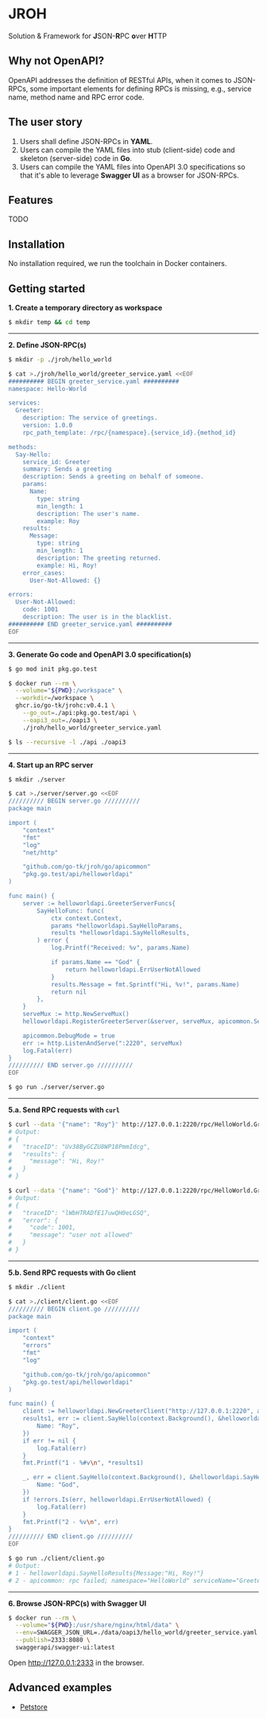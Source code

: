 # JROH

Solution & Framework for **J**SON-**R**PC **o**ver **H**TTP

## Why not OpenAPI?

OpenAPI addresses the definition of RESTful APIs, when it comes to JSON-RPCs, some important elements
for defining RPCs is missing, e.g., service name, method name and RPC error code.

## The user story

1. Users shall define JSON-RPCs in **YAML**.
2. Users can compile the YAML files into stub (client-side) code and skeleton (server-side) code in **Go**.
3. Users can compile the YAML files into OpenAPI 3.0 specifications so that it's able to leverage
**Swagger UI** as a browser for JSON-RPCs.

## Features

TODO

## Installation

No installation required, we run the toolchain in Docker containers.

## Getting started

**1. Create a temporary directory as workspace**

```sh
$ mkdir temp && cd temp
```

---

**2. Define JSON-RPC(s)**

```sh
$ mkdir -p ./jroh/hello_world

$ cat >./jroh/hello_world/greeter_service.yaml <<EOF
########## BEGIN greeter_service.yaml ##########
namespace: Hello-World

services:
  Greeter:
    description: The service of greetings.
    version: 1.0.0
    rpc_path_template: /rpc/{namespace}.{service_id}.{method_id}

methods:
  Say-Hello:
    service_id: Greeter
    summary: Sends a greeting
    description: Sends a greeting on behalf of someone.
    params:
      Name:
        type: string
        min_length: 1
        description: The user's name.
        example: Roy
    results:
      Message:
        type: string
        min_length: 1
        description: The greeting returned.
        example: Hi, Roy!
    error_cases:
      User-Not-Allowed: {}

errors:
  User-Not-Allowed:
    code: 1001
    description: The user is in the blacklist.
########## END greeter_service.yaml ##########
EOF
```

---

**3. Generate Go code and OpenAPI 3.0 specification(s)**

```sh
$ go mod init pkg.go.test

$ docker run --rm \
  --volume="${PWD}:/workspace" \
  --workdir=/workspace \
  ghcr.io/go-tk/jrohc:v0.4.1 \
    --go_out=./api:pkg.go.test/api \
    --oapi3_out=./oapi3 \
    ./jroh/hello_world/greeter_service.yaml

$ ls --recursive -l ./api ./oapi3
```

---

**4. Start up an RPC server**

```sh
$ mkdir ./server

$ cat >./server/server.go <<EOF
////////// BEGIN server.go //////////
package main

import (
    "context"
    "fmt"
    "log"
    "net/http"

    "github.com/go-tk/jroh/go/apicommon"
    "pkg.go.test/api/helloworldapi"
)

func main() {
    server := helloworldapi.GreeterServerFuncs{
        SayHelloFunc: func(
            ctx context.Context,
            params *helloworldapi.SayHelloParams,
            results *helloworldapi.SayHelloResults,
        ) error {
            log.Printf("Received: %v", params.Name)

            if params.Name == "God" {
                return helloworldapi.ErrUserNotAllowed
            }
            results.Message = fmt.Sprintf("Hi, %v!", params.Name)
            return nil
        },
    }
    serveMux := http.NewServeMux()
    helloworldapi.RegisterGreeterServer(&server, serveMux, apicommon.ServerOptions{})

    apicommon.DebugMode = true
    err := http.ListenAndServe(":2220", serveMux)
    log.Fatal(err)
}
////////// END server.go //////////
EOF

$ go run ./server/server.go
```

---

**5.a. Send RPC requests with `curl`**

```sh
$ curl --data '{"name": "Roy"}' http://127.0.0.1:2220/rpc/HelloWorld.Greeter.SayHello
# Output:
# {
#   "traceID": "Uv38ByGCZU8WP18PmmIdcg",
#   "results": {
#     "message": "Hi, Roy!"
#   }
# }

$ curl --data '{"name": "God"}' http://127.0.0.1:2220/rpc/HelloWorld.Greeter.SayHello
# Output:
# {
#   "traceID": "lWbHTRADfE17uwQH0eLGSQ",
#   "error": {
#     "code": 1001,
#     "message": "user not allowed"
#   }
# }
```

---

**5.b. Send RPC requests with Go client**

```sh
$ mkdir ./client

$ cat >./client/client.go <<EOF
////////// BEGIN client.go //////////
package main

import (
    "context"
    "errors"
    "fmt"
    "log"

    "github.com/go-tk/jroh/go/apicommon"
    "pkg.go.test/api/helloworldapi"
)

func main() {
    client := helloworldapi.NewGreeterClient("http://127.0.0.1:2220", apicommon.ClientOptions{})
    results1, err := client.SayHello(context.Background(), &helloworldapi.SayHelloParams{
        Name: "Roy",
    })
    if err != nil {
        log.Fatal(err)
    }
    fmt.Printf("1 - %#v\n", *results1)

    _, err = client.SayHello(context.Background(), &helloworldapi.SayHelloParams{
        Name: "God",
    })
    if !errors.Is(err, helloworldapi.ErrUserNotAllowed) {
        log.Fatal(err)
    }
    fmt.Printf("2 - %v\n", err)
}
////////// END client.go //////////
EOF

$ go run ./client/client.go
# Output:
# 1 - helloworldapi.SayHelloResults{Message:"Hi, Roy!"}
# 2 - apicommon: rpc failed; namespace="HelloWorld" serviceName="Greeter" methodName="SayHello" traceID="lWbHTRADfE17uwQH0eLGSQ": api: user not allowed (1001)
```

---

**6. Browse  JSON-RPC(s) with Swagger UI**

```sh
$ docker run --rm \
  --volume="${PWD}:/usr/share/nginx/html/data" \
  --env=SWAGGER_JSON_URL=./data/oapi3/hello_world/greeter_service.yaml \
  --publish=2333:8080 \
  swaggerapi/swagger-ui:latest
```

Open http://127.0.0.1:2333 in the browser.

## Advanced examples

- [Petstore](examples/2-petstore)

